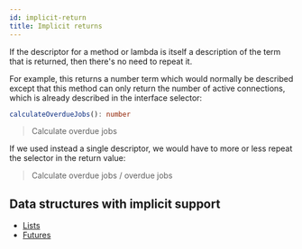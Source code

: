 ```yaml
---
id: implicit-return
title: Implicit returns
---
```


If the descriptor for a method or lambda is itself a description of the term that is returned, then there's no need to repeat it.

For example, this returns a number term which would normally be described except that this method can only return the number of active connections, which is already described in the interface selector:

```typescript
calculateOverdueJobs(): number
```

> Calculate overdue jobs

If we used instead a single descriptor, we would have to more or less repeat the selector in the return value:

> Calculate overdue jobs / overdue jobs

## Data structures with implicit support

* [Lists](list.md#implicit-return)
* [Futures](future.md#implicit-return)